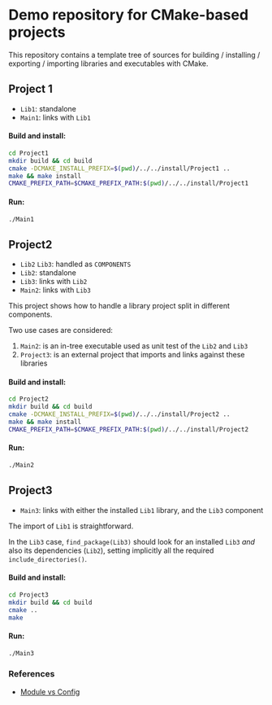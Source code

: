 # Demo repository for CMake-based projects

This repository contains a template tree of sources for building / installing / exporting / importing libraries and executables with CMake.

## Project 1

*   `Lib1`: standalone
*   `Main1`: links with `Lib1`

#### Build and install:

```sh
cd Project1
mkdir build && cd build
cmake -DCMAKE_INSTALL_PREFIX=$(pwd)/../../install/Project1 ..
make && make install
CMAKE_PREFIX_PATH=$CMAKE_PREFIX_PATH:$(pwd)/../../install/Project1
```

#### Run:

```sh
./Main1
```

## Project2

*   `Lib2` `Lib3`: handled as `COMPONENTS`
*   `Lib2`: standalone
*   `Lib3`: links with `Lib2`
*   `Main2`: links with `Lib3`

This project shows how to handle a library project split in different components.

Two use cases are considered:
1.   `Main2`: is an in-tree executable used as unit test of the `Lib2` and `Lib3`
2.   `Project3`: is an external project that imports and links against these libraries

#### Build and install:

```sh
cd Project2
mkdir build && cd build
cmake -DCMAKE_INSTALL_PREFIX=$(pwd)/../../install/Project2 ..
make && make install
CMAKE_PREFIX_PATH=$CMAKE_PREFIX_PATH:$(pwd)/../../install/Project2
```

#### Run:

```sh
./Main2
```

## Project3

*   `Main3`: links with either the installed `Lib1` library, and the `Lib3` component

The import of `Lib1` is straightforward.

In the `Lib3` case, `find_package(Lib3)` should look for an installed `Lib3` _and_ also its
dependencies (`Lib2`), setting implicitly all the required `include_directories()`.

#### Build and install:

```sh
cd Project3
mkdir build && cd build
cmake ..
make
```

#### Run:

```sh
./Main3
```

### References
*   [Module vs Config](https://github.com/ruslo/hunter/wiki/example.find_package.config)
